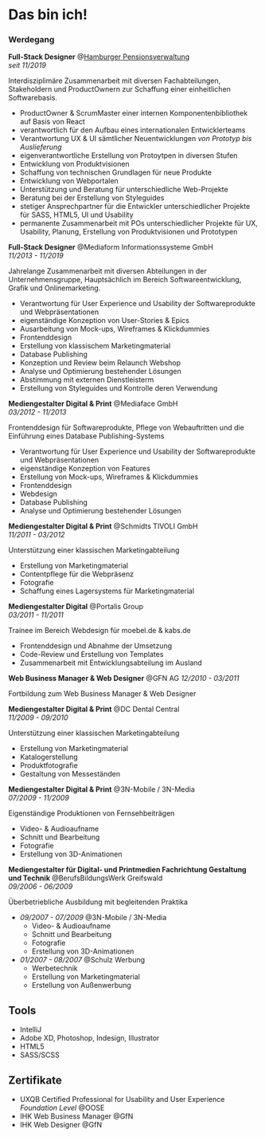 # Das bin ich!

### Werdegang

**Full-Stack Designer** @[Hamburger Pensionsverwaltung](https://www.hhpv.de/) <br>
*seit 11/2019*

Interdisziplimäre Zusammenarbeit mit diversen Fachabteilungen, Stakeholdern und ProductOwnern zur Schaffung einer einheitlichen Softwarebasis.

- ProductOwner & ScrumMaster einer internen Komponentenbibliothek auf Basis von React
- verantwortlich für den Aufbau eines internationalen Entwicklerteams
- Verantwortung UX & UI sämtlicher Neuentwicklungen *von Prototyp bis Auslieferung*
- eigenverantwortliche Erstellung von Protoytpen in diversen Stufen
- Entwicklung von Produktvisionen
- Schaffung von technischen Grundlagen für neue Produkte
- Entwicklung von Webportalen
- Unterstützung und Beratung für unterschiedliche Web-Projekte
- Beratung bei der Erstellung von Styleguides
- stetiger Ansprechpartner für die Entwickler unterschiedlicher Projekte für SASS, HTML5, UI und Usability
- permanente Zusammenarbeit mit POs unterschiedlicher Projekte für UX, Usability, Planung, Erstellung von Produktvisionen und Prototypen

**Full-Stack Designer** @Mediaform Informationssysteme GmbH <br>
*11/2013 - 11/2019*

Jahrelange Zusammenarbeit mit diversen Abteilungen in der Unternehmensgruppe, 
Hauptsächlich im Bereich Softwareentwicklung, Grafik und Onlinemarketing.

- Verantwortung für User Experience und Usability der Softwareprodukte und 
Webpräsentationen
- eigenständige Konzeption von User-Stories & Epics
- Ausarbeitung von Mock-ups, Wireframes & Klickdummies
- Frontenddesign
- Erstellung von klassischem Marketingmaterial
- Database Publishing
- Konzeption und Review beim Relaunch Webshop
- Analyse und Optimierung bestehender Lösungen
- Abstimmung mit externen Dienstleisterm
- Erstellung von Styleguides und Kontrolle deren Verwendung

**Mediengestalter Digital & Print** @Mediaface GmbH <br>
*03/2012 - 11/2013*

Frontenddesign für Softwareprodukte, Pflege von Webauftritten und die Einführung 
eines Database Publishing-Systems

- Verantwortung für User Experience und Usability der Softwareprodukte und 
Webpräsentationen
- eigenständige Konzeption von Features
- Erstellung von Mock-ups, Wireframes & Klickdummies
- Frontenddesign
- Webdesign
- Database Publishing
- Analyse und Optimierung bestehender Lösungen

**Mediengestalter Digital & Print** @Schmidts TIVOLI GmbH <br>
*11/2011 - 03/2012*

Unterstützung einer klassischen Marketingabteilung

- Erstellung von Marketingmaterial
- Contentpflege für die Webpräsenz
- Fotografie
- Schaffung eines Lagersystems für Marketingmaterial

**Mediengestalter Digital** @Portalis Group <br>
*03/2011 - 11/2011*

Trainee im Bereich Webdesign für moebel.de & kabs.de

- Frontenddesign und Abnahme der Umsetzung
- Code-Review und Erstellung von Templates
- Zusammenarbeit mit Entwicklungsabteilung im Ausland

**Web Business Manager & Web Designer** @GFN AG
*12/2010 - 03/2011*

Fortbildung zum Web Business Manager & Web Designer

**Mediengestalter Digital & Print** @DC Dental Central <br>
*11/2009 - 09/2010*

Unterstützung einer klassischen Marketingabteilung

- Erstellung von Marketingmaterial
- Katalogerstellung
- Produktfotografie
- Gestaltung von Messeständen

**Mediengestalter Digital & Print** @3N-Mobile / 3N-Media <br>
*07/2009 - 11/2009*

Eigenständige Produktionen von Fernsehbeiträgen

- Video- & Audioaufname
- Schnitt und Bearbeitung
- Fotografie
- Erstellung von 3D-Animationen

**Mediengestalter für Digital- und Printmedien Fachrichtung Gestaltung und Technik** @BerufsBildungsWerk Greifswald <br>
*09/2006 - 06/2009*

Überbetriebliche Ausbildung mit begleitenden Praktika <br>
- _09/2007 - 07/2009_ @3N-Mobile / 3N-Media
    - Video- & Audioaufname
    - Schnitt und Bearbeitung
    - Fotografie
    - Erstellung von 3D-Animationen
 - _01/2007 - 08/2007_ @Schulz Werbung
    - Werbetechnik
    - Erstellung von Marketingmaterial
    - Erstellung von Außenwerbung
    
## Tools
- IntelliJ
- Adobe XD, Photoshop, Indesign, Illustrator
- HTML5
- SASS/SCSS

## Zertifikate

- UXQB Certified Professional for Usability and User Experience *Foundation Level* @OOSE
- IHK Web Business Manager @GfN
- IHK Web Designer @GfN
